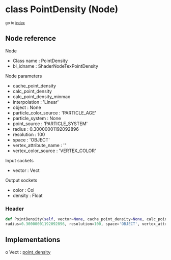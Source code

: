 # class PointDensity (Node)

<sub>go to [index](/docs/index.md)</sub>

## Node reference

Node
 - Class name : PointDensity
 - bl_idname : ShaderNodeTexPointDensity

Node parameters
 - cache_point_density
 - calc_point_density
 - calc_point_density_minmax
 - interpolation : 'Linear'
 - object : None
 - particle_color_source : 'PARTICLE_AGE'
 - particle_system : None
 - point_source : 'PARTICLE_SYSTEM'
 - radius : 0.30000001192092896
 - resolution : 100
 - space : 'OBJECT'
 - vertex_attribute_name : ''
 - vertex_color_source : 'VERTEX_COLOR'

Input sockets
 - vector : Vect

Output sockets
 - color : Col
 - density : Float

### Header

``` python
def PointDensity(self, vector=None, cache_point_density=None, calc_point_density=None, calc_point_density_minmax=None, interpolation='Linear', object=None, particle_color_source='PARTICLE_AGE', particle_system=None, point_source='PARTICLE_SYSTEM',
radius=0.30000001192092896, resolution=100, space='OBJECT', vertex_attribute_name='', vertex_color_source='VERTEX_COLOR', node_label=None, node_color=None):
```

## Implementations

o Vect : [point_density](/docs/Shader_classes/point_density.md) 

